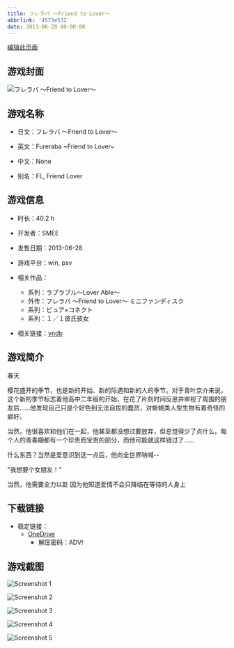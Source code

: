 ```yaml
---
title: フレラバ ～Friend to Lover～
abbrlink: '4573e532'
date: 2013-06-28 00:00:00
---
```

[编辑此页面](https://github.com/ACG-3/ADV3-source/blob/main/source/_posts/games/%E3%83%95%E3%83%AC%E3%83%A9%E3%83%90%20%EF%BD%9EFriend%20to%20Lover%EF%BD%9E.md)

## 游戏封面

![フレラバ ～Friend to Lover～](https://pan.timero.xyz/d/onedrive/img_lib_001/%E3%83%95%E3%83%AC%E3%83%A9%E3%83%90%20%EF%BD%9EFriend%20to%20Lover%EF%BD%9E_cover.avif)


## 游戏名称

- 日文：フレラバ ～Friend to Lover～
- 英文：Fureraba ~Friend to Lover~
- 中文：None

- 别名：FL, Friend Lover


## 游戏信息

- 时长：40.2 h
- 开发者：SMEE
- 发售日期：2013-06-28
- 游戏平台：win, psv
- 相关作品：
   - 系列：ラブラブル～Lover Able～
   - 外传：フレラバ 〜Friend to Lover〜 ミニファンディスク
   - 系列：ピュア×コネクト
   - 系列：１／１彼氏彼女

- 相关链接：[vndb](https://vndb.org/v11856)


## 游戏简介

春天

樱花盛开的季节，也是新的开始、新的际遇和新的人的季节。对于青叶京介来说，这个新的季节标志着他高中二年级的开始，在花了片刻时间反思并审视了周围的朋友后......他发现自己只是个好色到无法自拔的蠢货，对蜥蜴类人型生物有着奇怪的癖好。

当然，他很喜欢和他们在一起，他甚至都没想过要放弃，但总觉得少了点什么。每个人的青春期都有一个珍贵而宝贵的部分，而他可能就这样错过了......

什么东西？当然是爱意识到这一点后，他向全世界呐喊--

"我想要个女朋友！"

当然，他需要全力以赴 因为他知道爱情不会只降临在等待的人身上




## 下载链接

- 稳定链接：
    - [OneDrive](https://pan.timero.xyz/onedrive/adv_lib_001/%E3%83%95%E3%83%AC%E3%83%A9%E3%83%90%20%EF%BD%9EFriend%20to%20Lover%EF%BD%9E)
        - 解压密码：ADV!



## 游戏截图


![Screenshot 1](https://pan.timero.xyz/d/onedrive/img_lib_001/%E3%83%95%E3%83%AC%E3%83%A9%E3%83%90%20%EF%BD%9EFriend%20to%20Lover%EF%BD%9E_Screenshot_1.avif)

![Screenshot 2](https://pan.timero.xyz/d/onedrive/img_lib_001/%E3%83%95%E3%83%AC%E3%83%A9%E3%83%90%20%EF%BD%9EFriend%20to%20Lover%EF%BD%9E_Screenshot_2.avif)

![Screenshot 3](https://pan.timero.xyz/d/onedrive/img_lib_001/%E3%83%95%E3%83%AC%E3%83%A9%E3%83%90%20%EF%BD%9EFriend%20to%20Lover%EF%BD%9E_Screenshot_3.avif)

![Screenshot 4](https://pan.timero.xyz/d/onedrive/img_lib_001/%E3%83%95%E3%83%AC%E3%83%A9%E3%83%90%20%EF%BD%9EFriend%20to%20Lover%EF%BD%9E_Screenshot_4.avif)

![Screenshot 5](https://pan.timero.xyz/d/onedrive/img_lib_001/%E3%83%95%E3%83%AC%E3%83%A9%E3%83%90%20%EF%BD%9EFriend%20to%20Lover%EF%BD%9E_Screenshot_5.avif)

